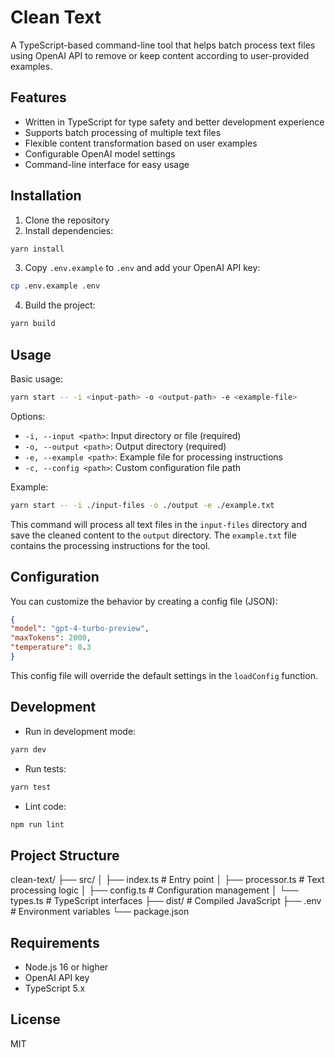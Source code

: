 # Clean Text

A TypeScript-based command-line tool that helps batch process text files using OpenAI API to remove or keep content according to user-provided examples.

## Features

* Written in TypeScript for type safety and better development experience
* Supports batch processing of multiple text files
* Flexible content transformation based on user examples
* Configurable OpenAI model settings
* Command-line interface for easy usage

## Installation

1. Clone the repository
2. Install dependencies:

```bash
yarn install
```

3. Copy `.env.example` to `.env` and add your OpenAI API key:

```bash
cp .env.example .env
```

4. Build the project:
```bash
yarn build
```


## Usage

Basic usage:
```bash
yarn start -- -i <input-path> -o <output-path> -e <example-file>
```

Options:
- `-i, --input <path>`: Input directory or file (required)
- `-o, --output <path>`: Output directory (required)
- `-e, --example <path>`: Example file for processing instructions
- `-c, --config <path>`: Custom configuration file path

Example:

```bash
yarn start -- -i ./input-files -o ./output -e ./example.txt
```

This command will process all text files in the `input-files` directory and save the cleaned content to the `output` directory. The `example.txt` file contains the processing instructions for the tool.


## Configuration

You can customize the behavior by creating a config file (JSON):

```json
{
"model": "gpt-4-turbo-preview",
"maxTokens": 2000,
"temperature": 0.3
}
```

This config file will override the default settings in the `loadConfig` function.


## Development

- Run in development mode:

```bash
yarn dev
```

- Run tests:

```bash
yarn test
```

- Lint code:

```bash
npm run lint
```

## Project Structure

clean-text/
├── src/
│ ├── index.ts # Entry point
│ ├── processor.ts # Text processing logic
│ ├── config.ts # Configuration management
│ └── types.ts # TypeScript interfaces
├── dist/ # Compiled JavaScript
├── .env # Environment variables
└── package.json


## Requirements

- Node.js 16 or higher
- OpenAI API key
- TypeScript 5.x

## License

MIT